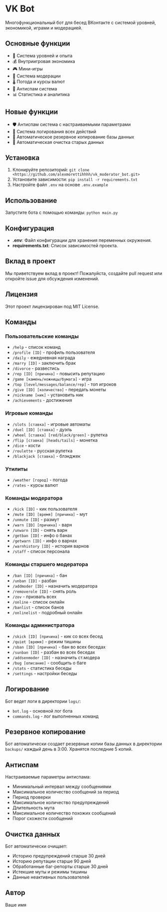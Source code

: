 # VK Bot

Многофункциональный бот для бесед ВКонтакте с системой уровней, экономикой, играми и модерацией.

## Основные функции

- 👥 Система уровней и опыта
- 💰 Внутриигровая экономика
- 🎮 Мини-игры
- 👮 Система модерации
- 🌡️ Погода и курсы валют
- 🤖 Антиспам система
- 📊 Статистика и аналитика

## Новые функции

- 🛡️ Антиспам система с настраиваемыми параметрами
- 📝 Система логирования всех действий
- 💾 Автоматическое резервное копирование базы данных
- 🧹 Автоматическая очистка старых данных

## Установка

1. Клонируйте репозиторий: `git clone <https://github.com/alexmorettihhhh/vk_moderator_bot.git>`
2. Установите зависимости: `pip install -r requirements.txt`
3. Настройте файл `.env` на основе `.env.example`

## Использование

Запустите бота с помощью команды: `python main.py`

## Конфигурация

- **.env**: Файл конфигурации для хранения переменных окружения.
- **requirements.txt**: Список зависимостей проекта.

## Вклад в проект

Мы приветствуем вклад в проект! Пожалуйста, создайте pull request или откройте issue для обсуждения изменений.

## Лицензия

Этот проект лицензирован под MIT License.

## Команды

### Пользовательские команды
- `/help` - список команд
- `/profile [ID]` - профиль пользователя
- `/daily` - ежедневная награда
- `/marry [ID]` - заключить брак
- `/divorce` - развестись
- `/rep [ID] [причина]` - повысить репутацию
- `/game [камень/ножницы/бумага]` - игра
- `/top [level/messages/balance/rep]` - топ игроков
- `/give [ID] [количество]` - передать монеты
- `/nickname [ник]` - установить ник
- `/achievements` - достижения

### Игровые команды
- `/slots [ставка]` - игровые автоматы
- `/duel [ID] [ставка]` - дуэль
- `/wheel [ставка] [red/black/green]` - рулетка
- `/flip [ставка] [heads/tails]` - монетка
- `/dice` - кости
- `/roulette` - русская рулетка
- `/blackjack [ставка]` - блэкджек

### Утилиты
- `/weather [город]` - погода
- `/rates` - курсы валют

### Команды модератора
- `/kick [ID]` - кик пользователя
- `/mute [ID] [время] [причина]` - мут
- `/unmute [ID]` - размут
- `/warn [ID] [причина]` - варн
- `/unwarn [ID]` - снять варн
- `/getban [ID]` - инфо о банах
- `/getwarn [ID]` - инфо о варнах
- `/warnhistory [ID]` - история варнов
- `/staff` - список персонала

### Команды старшего модератора
- `/ban [ID] [причина]` - бан
- `/unban [ID]` - разбан
- `/addmoder [ID]` - назначить модератора
- `/removerole [ID]` - снять роль
- `/zov` - призвать всех
- `/online` - список онлайн
- `/banlist` - список банов
- `/onlinelist` - подробный онлайн

### Команды администратора
- `/skick [ID] [причина]` - кик со всех бесед
- `/quiet [время]` - режим тишины
- `/sban [ID] [причина]` - бан во всех беседах
- `/sunban [ID]` - разбан во всех беседах
- `/addsenmoder [ID]` - назначить ст.модера
- `/bug [описание]` - сообщить о баге
- `/stats` - статистика беседы
- `/settings` - настройки беседы

## Логирование

Бот ведет логи в директории `logs/`:
- `bot.log` - основной лог бота
- `commands.log` - лог выполненных команд

## Резервное копирование

Бот автоматически создает резервные копии базы данных в директории `backups/` каждый день в 3:00.
Хранятся последние 5 копий.

## Антиспам

Настраиваемые параметры антиспама:
- Минимальный интервал между сообщениями
- Максимальное количество сообщений за период
- Период проверки
- Максимальное количество предупреждений
- Длительность мута
- Максимальное количество похожих сообщений
- Порог схожести сообщений

## Очистка данных

Бот автоматически очищает:
- Историю предупреждений старше 30 дней
- Историю репутации старше 90 дней
- Обработанные баг-репорты старше 30 дней
- Истекшие муты и режимы тишины
- Данные неактивных пользователей

## Автор

Ваше имя 